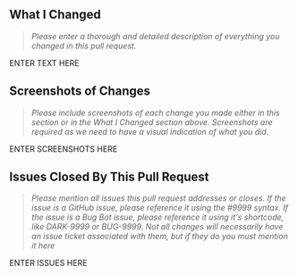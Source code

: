 ## What I Changed
> *Please enter a thorough and detailed description of *everything* you changed in this pull request.*

ENTER TEXT HERE

## Screenshots of Changes
> *Please include screenshots of each change you made either in this section or in the What I Changed section above. 
> Screenshots are required as we need to have a visual indication of what you did.*

ENTER SCREENSHOTS HERE

## Issues Closed By This Pull Request
> *Please mention all issues this pull request addresses or closes. 
> If the issue is a GitHub issue, please reference it using the #9999 syntax. 
> If the issue is a Bug Bot issue, please reference it using it's shortcode, like DARK-9999 or BUG-9999. 
> Not all changes will necessarily have an issue ticket associated with them, but if they do you must mention it here*

ENTER ISSUES HERE

